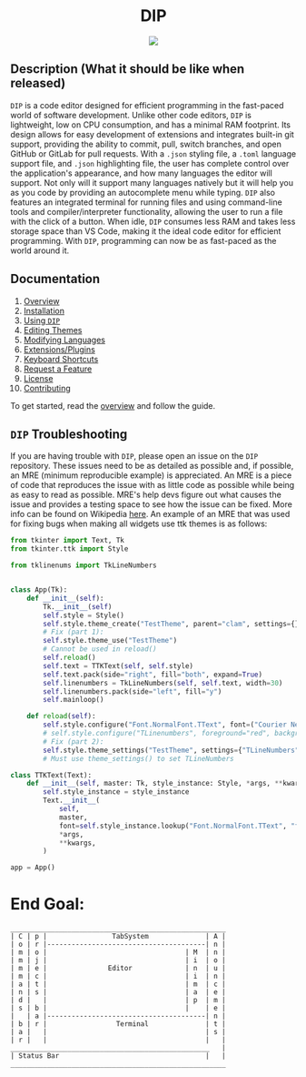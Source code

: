 
<h1 align="center">DIP</h1>

<div align="center">
    <img src="./DIP_module/static/DIP.png"></img>
</div>

## Description (What it should be like when released)

`DIP` is a code editor designed for efficient programming in the fast-paced world of software development. Unlike other code editors, `DIP` is lightweight, low on CPU consumption, and has a minimal RAM footprint. Its design allows for easy development of extensions and integrates built-in git support, providing the ability to commit, pull, switch branches, and open GitHub or GitLab for pull requests. With a `.json` styling file, a `.toml` language support file, and `.json` highlighting file, the user has complete control over the application's appearance, and how many languages the editor will support. Not only will it support many languages natively but it will help you as you code by providing an autocomplete menu while typing. `DIP` also features an integrated terminal for running files and using command-line tools and compiler/interpreter functionality, allowing the user to run a file with the click of a button. When idle, `DIP` consumes less RAM and takes less storage space than VS Code, making it the ideal code editor for efficient programming. With `DIP`, programming can now be as fast-paced as the world around it.

## Documentation

 1. [Overview](./docs/overview.md)
 2. [Installation](./docs/installation.md)
 3. [Using `DIP`](./docs/use-dip.md)
 4. [Editing Themes](./docs/edit-themes.md)
 5. [Modifying Languages](./docs/modifying-languages.md)
 6. [Extensions/Plugins](./docs/extensions.md)
 7. [Keyboard Shortcuts](./docs/keyboard-shortcuts.md)
 8. [Request a Feature](./docs/feature-request.md)
 9. [License](./LISCENSE)
 10. [Contributing](./docs/contributing.md)

To get started, read the [overview](./docs/overview.md) and follow the guide.

## `DIP` Troubleshooting

If you are having trouble with `DIP`, please open an issue on the `DIP` repository. These issues need to be as detailed as possible and, if possible, an MRE (minimum reproducible example) is appreciated. An MRE is a piece of code that reproduces the issue with as little code as possible while being as easy to read as possible. MRE's help devs figure out what causes the issue and provides a testing space to see how the issue can be fixed. More info can be found on Wikipedia [here](https://en.wikipedia.org/wiki/Minimal_reproducible_example). An example of an MRE that was used for fixing bugs when making all widgets use ttk themes is as follows:

```python
from tkinter import Text, Tk
from tkinter.ttk import Style

from tklinenums import TkLineNumbers


class App(Tk):
    def __init__(self):
        Tk.__init__(self)
        self.style = Style()
        self.style.theme_create("TestTheme", parent="clam", settings={})
        # Fix (part 1):
        self.style.theme_use("TestTheme")
        # Cannot be used in reload()
        self.reload()
        self.text = TTKText(self, self.style)
        self.text.pack(side="right", fill="both", expand=True)
        self.linenumbers = TkLineNumbers(self, self.text, width=30)
        self.linenumbers.pack(side="left", fill="y")
        self.mainloop()

    def reload(self):
        self.style.configure("Font.NormalFont.TText", font=("Courier New bold", 15))
        # self.style.configure("TLinenumbers", foreground="red", background="blue")
        # Fix (part 2):
        self.style.theme_settings("TestTheme", settings={"TLineNumbers": {"configure": {"background": "red", "foreground": "blue"}}})
        # Must use theme_settings() to set TLineNumbers

class TTKText(Text):
    def __init__(self, master: Tk, style_instance: Style, *args, **kwargs):
        self.style_instance = style_instance
        Text.__init__(
            self,
            master,
            font=self.style_instance.lookup("Font.NormalFont.TText", "font"),
            *args,
            **kwargs,
        )

app = App()
```

# End Goal:
```
_____________________________________________________
| C | p |                TabSystem              | A |
| o | r |---------------------------------------| n |
| m | o |                                  | M  | n |
| m | j |                                  | i  | o |
| m | e |               Editor             | n  | u |
| m | c |                                  | i  | n |
| a | t |                                  | m  | c |
| n | s |                                  | a  | e |
| d |   |                                  | p  | m |
| s | b |                                  |    | e |
|   | a |---------------------------------------| n |
| b | r |                 Terminal              | t |
| a |   |                                       | s |
| r |   |                                       |   |
_________________________________________________   |
| Status Bar                                    |   |
_____________________________________________________
```
